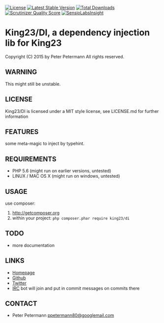 [![License](https://poser.pugx.org/king23/di/license.png)](https://packagist.org/packages/king23/di)
[![Latest Stable Version](https://poser.pugx.org/king23/di/v/stable.png)](https://packagist.org/packages/king23/di)
[![Total Downloads](https://poser.pugx.org/king23/di/downloads.png)](https://packagist.org/packages/king23/di)
[![Scrutinizer Quality Score](https://scrutinizer-ci.com/g/ppetermann/king23/badges/quality-score.png?s=46a1e1b22d075da22f7392cf39b88c89ab3e4b55)](https://scrutinizer-ci.com/g/ppetermann/king23/)
[![SensioLabsInsight](https://insight.sensiolabs.com/projects/1ecb1847-a15f-4c00-9e80-374a701bc000/mini.png)](https://insight.sensiolabs.com/projects/1ecb1847-a15f-4c00-9e80-374a701bc000)
# King23/DI, a dependency injection lib for King23
Copyright (C) 2015 by Peter Petermann
All rights reserved.

## WARNING
This might still be unstable.

## LICENSE
King23/DI is licensed under a MIT style license, see LICENSE.md 
for further information

## FEATURES
some meta-magic to inject by typehint.

## REQUIREMENTS
- PHP 5.6 (might run on earlier versions, untested)
- LINUX / MAC OS X (might run on windows, untested)

## USAGE
use composer:
1) http://getcomposer.org
2) within your project: `php composer.phar require king23/di`

## TODO
- more documentation

## LINKS
- [Homepage](http://king23.net)
- [Github](http://github.com/ppetermann/king23-di)
- [Twitter](http://twitter.com/ppetermann)
- [IRC](irc://irc.coldfront.net:6667/King23) bot will join and put in commit messages on commits there 

## CONTACT
- Peter Petermann <ppetermann80@googlemail.com> 
